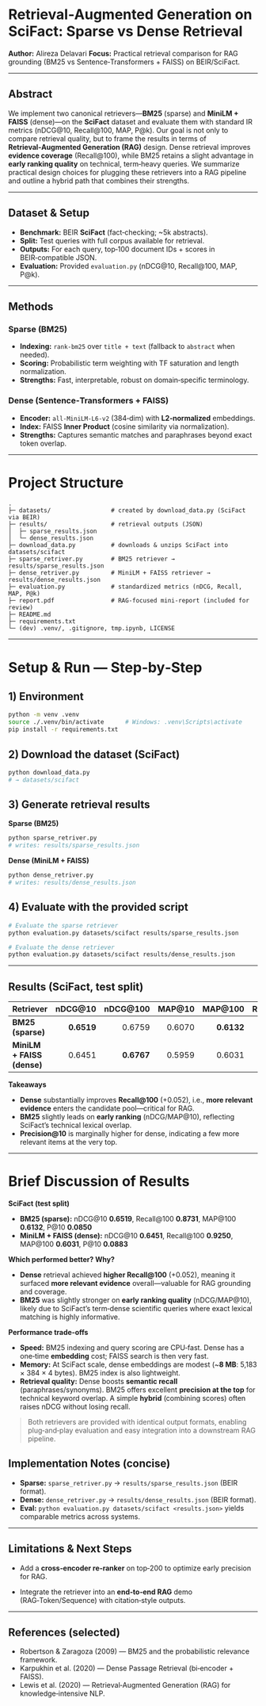 # Retrieval‑Augmented Generation on **SciFact**: Sparse vs Dense Retrieval

**Author:** Alireza Delavari
**Focus:** Practical retrieval comparison for RAG grounding (BM25 vs Sentence‑Transformers + FAISS) on BEIR/SciFact.

---

## Abstract

We implement two canonical retrievers—**BM25** (sparse) and **MiniLM + FAISS** (dense)—on the **SciFact** dataset and evaluate them with standard IR metrics (nDCG\@10, Recall\@100, MAP, P\@k). Our goal is not only to compare retrieval quality, but to frame the results in terms of **Retrieval‑Augmented Generation (RAG)** design. Dense retrieval improves **evidence coverage** (Recall\@100), while BM25 retains a slight advantage in **early ranking quality** on technical, term‑heavy queries. We summarize practical design choices for plugging these retrievers into a RAG pipeline and outline a hybrid path that combines their strengths.

---

## Dataset & Setup

* **Benchmark:** BEIR **SciFact** (fact‑checking; \~5k abstracts).
* **Split:** Test queries with full corpus available for retrieval.
* **Outputs:** For each query, top‑100 document IDs + scores in BEIR‑compatible JSON.
* **Evaluation:** Provided `evaluation.py` (nDCG\@10, Recall\@100, MAP, P\@k).

---

## Methods

### Sparse (BM25)

* **Indexing:** `rank-bm25` over `title + text` (fallback to `abstract` when needed).
* **Scoring:** Probabilistic term weighting with TF saturation and length normalization.
* **Strengths:** Fast, interpretable, robust on domain‑specific terminology.

### Dense (Sentence‑Transformers + FAISS)

* **Encoder:** `all‑MiniLM‑L6‑v2` (384‑dim) with **L2‑normalized** embeddings.
* **Index:** FAISS **Inner Product** (cosine similarity via normalization).
* **Strengths:** Captures semantic matches and paraphrases beyond exact token overlap.

---


# Project Structure

```
.
├─ datasets/                 # created by download_data.py (SciFact via BEIR)
├─ results/                  # retrieval outputs (JSON)
│  ├─ sparse_results.json
│  └─ dense_results.json
├─ download_data.py          # downloads & unzips SciFact into datasets/scifact
├─ sparse_retriver.py        # BM25 retriever → results/sparse_results.json
├─ dense_retriver.py         # MiniLM + FAISS retriever → results/dense_results.json
├─ evaluation.py             # standardized metrics (nDCG, Recall, MAP, P@k)
├─ report.pdf                # RAG-focused mini-report (included for review)
├─ README.md
├─ requirements.txt
└─ (dev) .venv/, .gitignore, tmp.ipynb, LICENSE
```

---

# Setup & Run — Step‑by‑Step

## 1) Environment

```bash
python -m venv .venv
source ./.venv/bin/activate      # Windows: .venv\Scripts\activate
pip install -r requirements.txt
```

## 2) Download the dataset (SciFact)

```bash
python download_data.py
# → datasets/scifact
```

## 3) Generate retrieval results

**Sparse (BM25)**

```bash
python sparse_retriver.py
# writes: results/sparse_results.json
```

**Dense (MiniLM + FAISS)**

```bash
python dense_retriver.py
# writes: results/dense_results.json
```

## 4) Evaluate with the provided script

```bash
# Evaluate the sparse retriever
python evaluation.py datasets/scifact results/sparse_results.json

# Evaluate the dense retriever
python evaluation.py datasets/scifact results/dense_results.json
```

---


## Results (SciFact, test split)

| Retriever                  |   nDCG\@10 |  nDCG\@100 | MAP\@10 |   MAP\@100 | Recall\@10 | Recall\@100 |      P\@10 |     P\@100 |
| -------------------------- | ---------: | ---------: | ------: | ---------: | ---------: | ----------: | ---------: | ---------: |
| **BM25 (sparse)**          | **0.6519** |     0.6759 |  0.6070 | **0.6132** |     0.7740 |      0.8731 |     0.0850 |     0.0098 |
| **MiniLM + FAISS (dense)** |     0.6451 | **0.6767** |  0.5959 |     0.6031 | **0.7833** |  **0.9250** | **0.0883** | **0.0105** |

**Takeaways**

* **Dense** substantially improves **Recall\@100** (+0.052), i.e., **more relevant evidence** enters the candidate pool—critical for RAG.
* **BM25** slightly leads on **early ranking** (nDCG/MAP\@10), reflecting SciFact’s technical lexical overlap.
* **Precision\@10** is marginally higher for dense, indicating a few more relevant items at the very top.

---

# Brief Discussion of Results

**SciFact (test split)**

* **BM25 (sparse):** nDCG\@10 **0.6519**, Recall\@100 **0.8731**, MAP\@100 **0.6132**, P\@10 **0.0850**
* **MiniLM + FAISS (dense):** nDCG\@10 **0.6451**, Recall\@100 **0.9250**, MAP\@100 **0.6031**, P\@10 **0.0883**

**Which performed better? Why?**

* **Dense** retrieval achieved **higher Recall\@100** (+0.052), meaning it surfaced **more relevant evidence** overall—valuable for RAG grounding and coverage.
* **BM25** was slightly stronger on **early ranking quality** (nDCG/MAP\@10), likely due to SciFact’s term‑dense scientific queries where exact lexical matching is highly informative.

**Performance trade‑offs**

* **Speed:** BM25 indexing and query scoring are CPU‑fast. Dense has a one‑time **embedding** cost; FAISS search is then very fast.
* **Memory:** At SciFact scale, dense embeddings are modest (\~**8 MB**: 5,183 × 384 × 4 bytes). BM25 index is also lightweight.
* **Retrieval quality:** Dense boosts **semantic recall** (paraphrases/synonyms). BM25 offers excellent **precision at the top** for technical keyword overlap. A simple **hybrid** (combining scores) often raises nDCG without losing recall.

> Both retrievers are provided with identical output formats, enabling plug‑and‑play evaluation and easy integration into a downstream RAG pipeline.


## Implementation Notes (concise)

* **Sparse:** `sparse_retriver.py` → `results/sparse_results.json` (BEIR format).
* **Dense:** `dense_retriver.py` → `results/dense_results.json` (BEIR format).
* **Eval:** `python evaluation.py datasets/scifact <results.json>` yields comparable metrics across systems.

---

## Limitations & Next Steps

* Add a **cross‑encoder re‑ranker** on top‑200 to optimize early precision for RAG.

* Integrate the retriever into an **end‑to‑end RAG** demo (RAG‑Token/Sequence) with citation‑style outputs.

---

## References (selected)

* Robertson & Zaragoza (2009) — BM25 and the probabilistic relevance framework.
* Karpukhin et al. (2020) — Dense Passage Retrieval (bi‑encoder + FAISS).
* Lewis et al. (2020) — Retrieval‑Augmented Generation (RAG) for knowledge‑intensive NLP.
